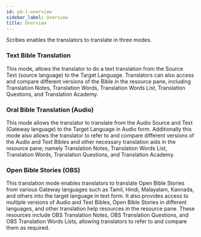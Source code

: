 ```yaml
---
id: p4-1-overview
sidebar_label: Overview
title: Overview
---
```

Scribes enables the translators to translate in three modes.

### Text Bible Translation ###

This mode, allows the translator to do a text translation from the Source Text (source language) to the Target Language. Translators can also access and compare different versions of the Bible in the resource pane, including Translation Notes, Translation Words, Translation Words List, Translation Questions, and Translation Academy.

### Oral Bible Translation (Audio) ###

This mode allows the translator to translate from the Audio Source and Text (Gateway language) to the Target Language in Audio form. Additionally this mode also allows the translator to refer to and compare different versions of the Audio and Text Bibles and other necessary translation aids in the resource pane; namely Translation Notes, Translation Words List, Translation Words, Translation Questions, and Translation Academy.

### Open Bible Stories (OBS) ###

This translation mode enables translators to translate Open Bible Stories from various Gateway languages such as Tamil, Hindi, Malayalam, Kannada, and others into the target language in text form. It also provides access to multiple versions of Audio and Text Bibles, Open Bible Stories in different languages, and other translation help resources in the resource pane. These resources include OBS Translation Notes, OBS Translation Questions, and OBS Translation Words Lists, allowing translators to refer to and compare them as required.